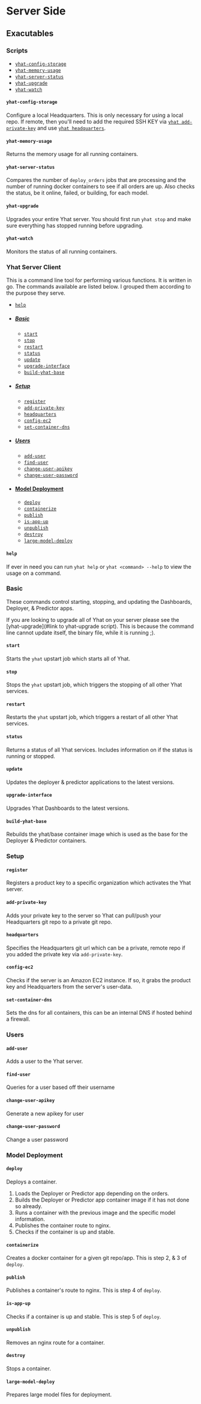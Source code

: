 # Server Side

## Exacutables

### Scripts

- [`yhat-config-storage`](#yhat-config-storage)
- [`yhat-memory-usage`](#yhat-memory-usage)
- [`yhat-server-status`](#yhat-server-status)
- [`yhat-upgrade`](#yhat-upgrade)
- [`yhat-watch`](#yhat-watch)

#### `yhat-config-storage`
Configure a local Headquarters. This is only necessary for using a local repo. If remote, then you'll need to add the required SSH KEY via [`yhat add-private-key`](#add-private-key) and use [`yhat headquarters`](#headquarters).

#### `yhat-memory-usage`
Returns the memory usage for all running containers.

#### `yhat-server-status`
Compares the number of `deploy_orders` jobs that are processing and the number of running docker containers to see if all orders are up. Also checks the status, be it online, failed, or building, for each model.

#### `yhat-upgrade`
Upgrades your entire Yhat server. You should first run `yhat stop` and make sure everything has stopped running before upgrading.

#### `yhat-watch`
Monitors the status of all running containers.


### Yhat Server Client

This is a command line tool for performing various functions. It is written in go. The commands available are listed below. I grouped them according to the purpose they serve.

- [`help`](#help)

- ##### [Basic](#basic)
    - [`start`](#start)
    - [`stop`](#stop)
    - [`restart`](#restart)
    - [`status`](#status)
    - [`update`](#update)
    - [`upgrade-interface`](#upgrade-interface)
    - [`build-yhat-base`](#build-yhat-base)

- ##### [Setup](#setup)
    - [`register`](#register)
    - [`add-private-key`](#add-private-key)
    - [`headquarters`](#headquarters)
    - [`config-ec2`](#config-ec2)
    - [`set-container-dns`](#set-container-dns)

- ##### [Users](#users)
    - [`add-user`](#add-user)
    - [`find-user`](#find-user)
    - [`change-user-apikey`](#change-user-apikey)
    - [`change-user-password`](#change-user-password)

- #### [Model Deployment](#model-deployment)
    - [`deploy`](#deploy)
    - [`containerize`](#containerize)
    - [`publish`](#publish)
    - [`is-app-up`](#is-app-up)
    - [`unpublish`](#unpublish)
    - [`destroy`](#destroy)
    - [`large-model-deploy`](#large-model-deploy)

#### `help`
If ever in need you can run `yhat help` or `yhat <command> --help` to view the usage on a command.

### Basic
These commands control starting, stopping, and updating the Dashboards, Deployer, & Predictor apps.

If you are looking to upgrade all of Yhat on your server please see the [yhat-upgrade](#link to yhat-upgrade script). This is because the command line cannot update itself, the binary file, while it is running ;).


#### `start`
Starts the `yhat` upstart job which starts all of Yhat.

#### `stop`
Stops the `yhat` upstart job, which triggers the stopping of all other Yhat services.

#### `restart`
Restarts the `yhat` upstart job, which triggers a restart of all other Yhat services.

#### `status`
Returns a status of all Yhat services. Includes information on if the status is running or stopped.

#### `update`
Updates the deployer & predictor applications to the latest versions.

#### `upgrade-interface`
Upgrades Yhat Dashboards to the latest versions.

#### `build-yhat-base`
Rebuilds the yhat/base container image which is used as the base for the Deployer & Predictor containers.

### Setup

#### `register`
Registers a product key to a specific organization which activates the Yhat server.

#### `add-private-key`
Adds your private key to the server so Yhat can pull/push your Headquarters git repo to a private git repo.

#### `headquarters`
Specifies the Headquarters git url which can be a private, remote repo if you added the private key via `add-private-key`.

#### `config-ec2`
Checks if the server is an Amazon EC2 instance. If so, it grabs the product key and Headquarters from the server's user-data.

#### `set-container-dns`
Sets the dns for all containers, this can be an internal DNS if hosted behind a firewall.

### Users

#### `add-user`
Adds a user to the Yhat server.

#### `find-user`
Queries for a user based off their username

#### `change-user-apikey`
Generate a new apikey for user

#### `change-user-password`
Change a user password

### Model Deployment

#### `deploy`
Deploys a container.

1) Loads the Deployer or Predictor app depending on the orders.
2) Builds the Deployer or Predictor app container image if it has not done so already.
3) Runs a container with the previous image and the specific model information.
4) Publishes the container route to nginx.
5) Checks if the container is up and stable.

#### `containerize`
Creates a docker container for a given git repo/app. This is step 2, & 3 of `deploy`.

#### `publish`
Publishes a container's route to nginx. This is step 4 of `deploy`.

#### `is-app-up`
Checks if a container is up and stable. This is step 5 of `deploy`.

#### `unpublish`
Removes an nginx route for a container.

#### `destroy`
Stops a container.

#### `large-model-deploy`
Prepares large model files for deployment.
